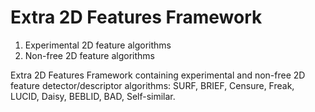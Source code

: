 Extra 2D Features Framework
===========================

1. Experimental 2D feature algorithms
2. Non-free 2D feature algorithms

Extra 2D Features Framework containing experimental and non-free 2D feature detector/descriptor algorithms:
 SURF, BRIEF, Censure, Freak, LUCID, Daisy, BEBLID, BAD, Self-similar.

